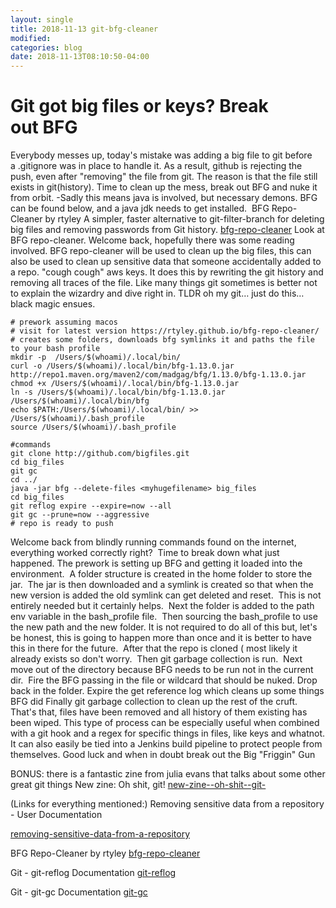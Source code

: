 ```yaml
---
layout: single
title: 2018-11-13 git-bfg-cleaner
modified:
categories: blog
date: 2018-11-13T08:10:50-04:00
---
```

# Git got big files or keys? Break out BFG

Everybody messes up, today's mistake was adding a big file to git before a .gitignore was in place to handle it. As a result, github is rejecting the push, even after "removing" the file from git. The reason is that the file still exists in git(history). Time to clean up the mess, break out BFG and nuke it from orbit. -Sadly this means java is involved, but necessary demons. BFG can be found below, and a java jdk needs to get installed. 
BFG Repo-Cleaner by rtyley
A simpler, faster alternative to git-filter-branch for deleting big files and removing passwords from Git history.
[bfg-repo-cleaner](https://rtyley.github.io/bfg-repo-cleaner/ "bfg-repo-cleaner")
Look at BFG repo-cleaner. Welcome back, hopefully there was some reading involved. BFG repo-cleaner will be used to clean up the big files, this can also be used to clean up sensitive data that someone accidentally added to a repo. "cough cough" aws keys. It does this by rewriting the git history and removing all traces of the file. Like many things git sometimes is better not to explain the wizardry and dive right in.
TLDR oh my git… just do this… black magic ensues. 
```
# prework assuming macos
# visit for latest version https://rtyley.github.io/bfg-repo-cleaner/
# creates some folders, downloads bfg symlinks it and paths the file to your bash profile
mkdir -p  /Users/$(whoami)/.local/bin/
curl -o /Users/$(whoami)/.local/bin/bfg-1.13.0.jar http://repo1.maven.org/maven2/com/madgag/bfg/1.13.0/bfg-1.13.0.jar
chmod +x /Users/$(whoami)/.local/bin/bfg-1.13.0.jar
ln -s /Users/$(whoami)/.local/bin/bfg-1.13.0.jar /Users/$(whoami)/.local/bin/bfg
echo $PATH:/Users/$(whoami)/.local/bin/ >> /Users/$(whoami)/.bash_profile
source /Users/$(whoami)/.bash_profile

#commands
git clone http://github.com/bigfiles.git
cd big_files
git gc
cd ../
java -jar bfg --delete-files <myhugefilename> big_files
cd big_files
git reflog expire --expire=now --all
git gc --prune=now --aggressive
# repo is ready to push
```

Welcome back from blindly running commands found on the internet, everything worked correctly right? 
Time to break down what just happened. The prework is setting up BFG and getting it loaded into the environment. 
A folder structure is created in the home folder to store the jar. 
The jar is then downloaded and a symlink is created so that when the new version is added the old symlink can get deleted and reset. 
This is not entirely needed but it certainly helps. 
Next the folder is added to the path env variable in the bash_profile file. 
Then sourcing the bash_profile to use the new path and the new folder. It is not required to do all of this but, let's be honest, this is going to happen more than once and it is better to have this in there for the future. 
After that the repo is cloned ( most likely it already exists so don't worry. 
Then git garbage collection is run. 
Next move out of the directory because BFG needs to be run not in the current dir. 
Fire the BFG passing in the file or wildcard that should be nuked.
Drop back in the folder.
Expire the get reference log which cleans up some things BFG did
Finally git garbage collection to clean up the rest of the cruft.
That's that, files have been removed and all history of them existing has been wiped. This type of process can be especially useful when combined with a git hook and a regex for specific things in files, like keys and whatnot. It can also easily be tied into a Jenkins build pipeline to protect people from themselves. Good luck and when in doubt break out the Big "Friggin" Gun

BONUS: there is a fantastic zine from julia evans that talks about some other great git things
New zine: Oh shit, git!
[new-zine--oh-shit--git-](https://jvns.ca/blog/2018/10/27/new-zine--oh-shit--git-/ "new-zine--oh-shit--git-")

(Links for everything mentioned:)
Removing sensitive data from a repository - User Documentation

[removing-sensitive-data-from-a-repository](https://help.github.com/articles/removing-sensitive-data-from-a-repository/ "removing-sensitive-data-from-a-repository")

BFG Repo-Cleaner by rtyley
[bfg-repo-cleaner](https://rtyley.github.io/bfg-repo-cleaner/ "bfg-repo-cleaner")

Git - git-reflog Documentation
[git-reflog](https://git-scm.com/docs/git-reflog "git-reflog")

Git - git-gc Documentation
[git-gc](https://git-scm.com/docs/git-gc "git-gc")

